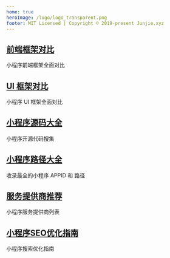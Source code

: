 ```yaml
---
home: true
heroImage: /logo/logo_transparent.png
footer: MIT Licensed | Copyright © 2019-present Junjie.xyz
---
```


<div class="features">
  <div class="feature">
    <h2><a href="/eco/framework">前端框架对比</a> </h2>
    <p>小程序前端框架全面对比</p>
  </div>

  <div class="feature">
    <h2><a href="/eco/ui">UI 框架对比</a> </h2>
    <p>小程序 UI 框架全面对比</p>
  </div>

  <div class="feature">
    <h2><a href="/case">小程序源码大全</a> </h2>
    <p>小程序开源代码搜集</p>
  </div>

  <div class="feature">
    <h2><a href="/appid">小程序路径大全</a> </h2>
    <p>收录最全的小程序 APPID 和 路径</p>
  </div>

  <div class="feature">
    <h2><a href="/eco/vender">服务提供商推荐</a></h2>
    <p>小程序服务提供商列表</p>
  </div>

  <div class="feature">
    <h2><a href="/doc/seo">小程序SEO优化指南</a></h2>
    <p>小程序搜索优化指南</p>
  </div>

</div>
